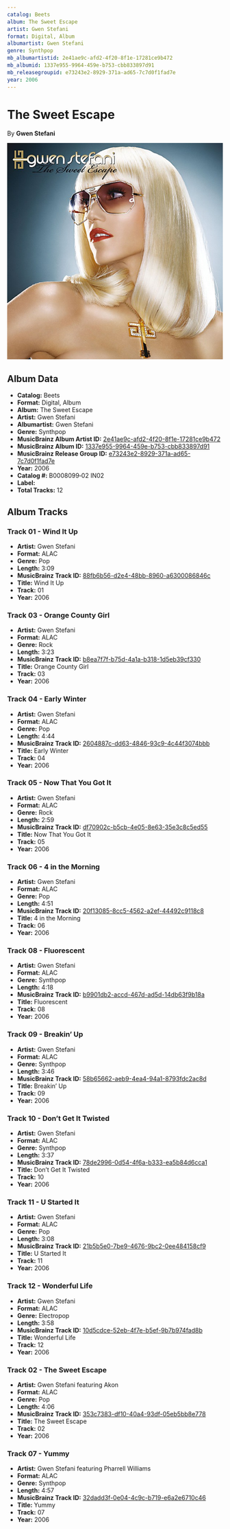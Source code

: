 ```yaml
---
catalog: Beets
album: The Sweet Escape
artist: Gwen Stefani
format: Digital, Album
albumartist: Gwen Stefani
genre: Synthpop
mb_albumartistid: 2e41ae9c-afd2-4f20-8f1e-17281ce9b472
mb_albumid: 1337e955-9964-459e-b753-cbb833897d91
mb_releasegroupid: e73243e2-8929-371a-ad65-7c7d0f1fad7e
year: 2006
---
```


# The Sweet Escape

By **Gwen Stefani**

![](../../assets/beetscovers/Gwen_Stefani-The_Sweet_Escape.jpg)

## Album Data

- **Catalog:** Beets
- **Format:** Digital, Album
- **Album:** The Sweet Escape
- **Artist:** Gwen Stefani
- **Albumartist:** Gwen Stefani
- **Genre:** Synthpop
- **MusicBrainz Album Artist ID:** [2e41ae9c-afd2-4f20-8f1e-17281ce9b472](https://musicbrainz.org/artist/2e41ae9c-afd2-4f20-8f1e-17281ce9b472)
- **MusicBrainz Album ID:** [1337e955-9964-459e-b753-cbb833897d91](https://musicbrainz.org/release/1337e955-9964-459e-b753-cbb833897d91)
- **MusicBrainz Release Group ID:** [e73243e2-8929-371a-ad65-7c7d0f1fad7e](https://musicbrainz.org/release-group/e73243e2-8929-371a-ad65-7c7d0f1fad7e)
- **Year:** 2006
- **Catalog #:** B0008099‐02 IN02
- **Label:** 
- **Total Tracks:** 12

## Album Tracks

### Track 01 - Wind It Up

- **Artist:** Gwen Stefani
- **Format:** ALAC
- **Genre:** Pop
- **Length:** 3:09
- **MusicBrainz Track ID:** [88fb6b56-d2e4-48bb-8960-a6300086846c](https://musicbrainz.org/recording/88fb6b56-d2e4-48bb-8960-a6300086846c)
- **Title:** Wind It Up
- **Track:** 01
- **Year:** 2006

### Track 03 - Orange County Girl

- **Artist:** Gwen Stefani
- **Format:** ALAC
- **Genre:** Rock
- **Length:** 3:23
- **MusicBrainz Track ID:** [b8ea7f7f-b75d-4a1a-b318-1d5eb39cf330](https://musicbrainz.org/recording/b8ea7f7f-b75d-4a1a-b318-1d5eb39cf330)
- **Title:** Orange County Girl
- **Track:** 03
- **Year:** 2006

### Track 04 - Early Winter

- **Artist:** Gwen Stefani
- **Format:** ALAC
- **Genre:** Pop
- **Length:** 4:44
- **MusicBrainz Track ID:** [2604887c-dd63-4846-93c9-4c44f3074bbb](https://musicbrainz.org/recording/2604887c-dd63-4846-93c9-4c44f3074bbb)
- **Title:** Early Winter
- **Track:** 04
- **Year:** 2006

### Track 05 - Now That You Got It

- **Artist:** Gwen Stefani
- **Format:** ALAC
- **Genre:** Rock
- **Length:** 2:59
- **MusicBrainz Track ID:** [df70902c-b5cb-4e05-8e63-35e3c8c5ed55](https://musicbrainz.org/recording/df70902c-b5cb-4e05-8e63-35e3c8c5ed55)
- **Title:** Now That You Got It
- **Track:** 05
- **Year:** 2006

### Track 06 - 4 in the Morning

- **Artist:** Gwen Stefani
- **Format:** ALAC
- **Genre:** Pop
- **Length:** 4:51
- **MusicBrainz Track ID:** [20f13085-8cc5-4562-a2ef-44492c9118c8](https://musicbrainz.org/recording/20f13085-8cc5-4562-a2ef-44492c9118c8)
- **Title:** 4 in the Morning
- **Track:** 06
- **Year:** 2006

### Track 08 - Fluorescent

- **Artist:** Gwen Stefani
- **Format:** ALAC
- **Genre:** Synthpop
- **Length:** 4:18
- **MusicBrainz Track ID:** [b9901db2-accd-467d-ad5d-14db63f9b18a](https://musicbrainz.org/recording/b9901db2-accd-467d-ad5d-14db63f9b18a)
- **Title:** Fluorescent
- **Track:** 08
- **Year:** 2006

### Track 09 - Breakin’ Up

- **Artist:** Gwen Stefani
- **Format:** ALAC
- **Genre:** Synthpop
- **Length:** 3:46
- **MusicBrainz Track ID:** [58b65662-aeb9-4ea4-94a1-8793fdc2ac8d](https://musicbrainz.org/recording/58b65662-aeb9-4ea4-94a1-8793fdc2ac8d)
- **Title:** Breakin’ Up
- **Track:** 09
- **Year:** 2006

### Track 10 - Don’t Get It Twisted

- **Artist:** Gwen Stefani
- **Format:** ALAC
- **Genre:** Synthpop
- **Length:** 3:37
- **MusicBrainz Track ID:** [78de2996-0d54-4f6a-b333-ea5b84d6cca1](https://musicbrainz.org/recording/78de2996-0d54-4f6a-b333-ea5b84d6cca1)
- **Title:** Don’t Get It Twisted
- **Track:** 10
- **Year:** 2006

### Track 11 - U Started It

- **Artist:** Gwen Stefani
- **Format:** ALAC
- **Genre:** Pop
- **Length:** 3:08
- **MusicBrainz Track ID:** [21b5b5e0-7be9-4676-9bc2-0ee484158cf9](https://musicbrainz.org/recording/21b5b5e0-7be9-4676-9bc2-0ee484158cf9)
- **Title:** U Started It
- **Track:** 11
- **Year:** 2006

### Track 12 - Wonderful Life

- **Artist:** Gwen Stefani
- **Format:** ALAC
- **Genre:** Electropop
- **Length:** 3:58
- **MusicBrainz Track ID:** [10d5cdce-52eb-4f7e-b5ef-9b7b974fad8b](https://musicbrainz.org/recording/10d5cdce-52eb-4f7e-b5ef-9b7b974fad8b)
- **Title:** Wonderful Life
- **Track:** 12
- **Year:** 2006

### Track 02 - The Sweet Escape

- **Artist:** Gwen Stefani featuring Akon
- **Format:** ALAC
- **Genre:** Pop
- **Length:** 4:06
- **MusicBrainz Track ID:** [353c7383-df10-40a4-93df-05eb5bb8e778](https://musicbrainz.org/recording/353c7383-df10-40a4-93df-05eb5bb8e778)
- **Title:** The Sweet Escape
- **Track:** 02
- **Year:** 2006

### Track 07 - Yummy

- **Artist:** Gwen Stefani featuring Pharrell Williams
- **Format:** ALAC
- **Genre:** Synthpop
- **Length:** 4:57
- **MusicBrainz Track ID:** [32dadd3f-0e04-4c9c-b719-e6a2e6710c46](https://musicbrainz.org/recording/32dadd3f-0e04-4c9c-b719-e6a2e6710c46)
- **Title:** Yummy
- **Track:** 07
- **Year:** 2006

